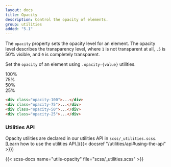 ```yaml
---
layout: docs
title: Opacity
description: Control the opacity of elements.
group: utilities
added: "5.1"
---
```


The `opacity` property sets the opacity level for an element. The opacity level describes the transparency level, where `1` is not transparent at all, `.5` is 50% visible, and `0` is completely transparent.

Set the `opacity` of an element using `.opacity-{value}` utilities.

<div class="docs-example d-sm-flex">
  <div class="opacity-100 p-3 m-2 bg-primary text-light fw-bold rounded">100%</div>
  <div class="opacity-75 p-3 m-2 bg-primary text-light fw-bold rounded">75%</div>
  <div class="opacity-50 p-3 m-2 bg-primary text-light fw-bold rounded">50%</div>
  <div class="opacity-25 p-3 m-2 bg-primary text-light fw-bold rounded">25%</div>
</div>

```html
<div class="opacity-100">...</div>
<div class="opacity-75">...</div>
<div class="opacity-50">...</div>
<div class="opacity-25">...</div>
```

### Utilities API

Opacity utilities are declared in our utilities API in `scss/_utilities.scss`. [Learn how to use the utilities API.]({{< docsref "/utilities/api#using-the-api" >}})

{{< scss-docs name="utils-opacity" file="scss/_utilities.scss" >}}
